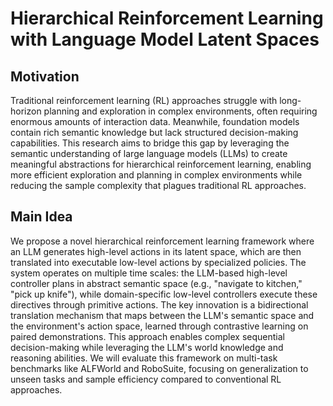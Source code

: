# Hierarchical Reinforcement Learning with Language Model Latent Spaces

## Motivation
Traditional reinforcement learning (RL) approaches struggle with long-horizon planning and exploration in complex environments, often requiring enormous amounts of interaction data. Meanwhile, foundation models contain rich semantic knowledge but lack structured decision-making capabilities. This research aims to bridge this gap by leveraging the semantic understanding of large language models (LLMs) to create meaningful abstractions for hierarchical reinforcement learning, enabling more efficient exploration and planning in complex environments while reducing the sample complexity that plagues traditional RL approaches.

## Main Idea
We propose a novel hierarchical reinforcement learning framework where an LLM generates high-level actions in its latent space, which are then translated into executable low-level actions by specialized policies. The system operates on multiple time scales: the LLM-based high-level controller plans in abstract semantic space (e.g., "navigate to kitchen," "pick up knife"), while domain-specific low-level controllers execute these directives through primitive actions. The key innovation is a bidirectional translation mechanism that maps between the LLM's semantic space and the environment's action space, learned through contrastive learning on paired demonstrations. This approach enables complex sequential decision-making while leveraging the LLM's world knowledge and reasoning abilities. We will evaluate this framework on multi-task benchmarks like ALFWorld and RoboSuite, focusing on generalization to unseen tasks and sample efficiency compared to conventional RL approaches.